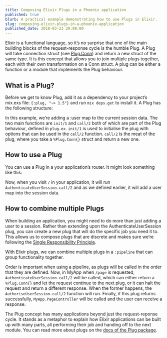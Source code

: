 ```yaml
---
title: Composing Elixir Plugs in a Phoenix application
published: true
blurb: A practical example demonstrating how to use Plugs in Elixir.
slug: composing-elixir-plugs-in-a-phoenix-application
published_date: 2018-03-23 20:08:00
---
```


Elixir is a functional language, so it’s no surprise that one of the main building blocks of the request-response cycle is the humble Plug. A Plug will take connection struct (see [Plug.Conn](https://hexdocs.pm/plug/Plug.Conn.html)) and return a new struct of the same type. It is this concept that allows you to join multiple plugs together, each with their own transformation on a Conn struct.
A plug can be either a function or a module that implements the Plug behaviour.

## What is a Plug?
Before we get to know Plug, add it as a dependency to your project’s mix.exs file: `{:plug, "~> 1.5"}` and run `mix deps.get` to install it.
A Plug has the following structure:

<script src="https://gist.github.com/jackmarchant/62b91342412191443fc58598748b32f5.js"></script>

In this example, we’re adding a :user map to the current session data. The two main functions are `init/1` and `call/2` both of which are part of the Plug behaviour, defined in `plug.ex`.
`init/1` is used to initialise the plug with options that can be used in the `call/2` function. `call/2` is the meat of the plug, where you take a `%Plug.Conn{}` struct and return a new one.

## How to use a Plug
You can use a Plug in a your application’s router. It might look something like this:

<script src="https://gist.github.com/jackmarchant/504a2f5537dea3d930f2648c62eb7e65.js"></script>

Now, when you visit `/` in your application, it will run `AuthenticateUserSession.call/2` and as we defined earlier, it will add a user map into the session data.

## How to combine multiple Plugs
When building an application, you might need to do more than just adding a user to a session. Rather than extending upon the AuthenticateUserSession plug, you can create a new plug that will do the specific job you need it to. This allows us to compose plugs that are discrete and makes sure we’re following the [Single Responsibility Principle](https://en.wikipedia.org/wiki/Single_responsibility_principle).

With Elixir plugs, we can combine multiple plugs in a `:pipeline` that can group functionality together.

<script src="https://gist.github.com/jackmarchant/18c9dc77b516756d1abfb4bddaf8a9d9.js"></script>

Order is important when using a pipeline, as plugs will be called in the order that they are defined. Now, in MyApp when `/page` is requested, `AuthenticateUserSession.call/2` will be called, which can either return a `%Plug.Conn{}` and let the request continue to the next plug, or it can halt the request and return a different response. When the former happens, the `AuthoriseUserSession.call/2` function will run. Finally, if this plug returns successfully, `MyApp.PageController` will be called and the user can receive a response.

The Plug concept has many applications beyond just the request-reponse cycle. It stands as a metaphor to explain how Elixir applications can be built up with many parts, all performing their job and handing off to the next module.
You can read more about plugs on the [docs of the Plug package](https://hexdocs.pm/plug).